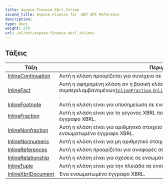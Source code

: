```yaml
---
title: Aspose.Finance.Xbrl.Inline
second_title: Aspose.Finance for .NET API Reference
description: 
type: docs
weight: 270
url: /el/net/aspose.finance.xbrl.inline/
---
```



## Τάξεις

| Τάξη | Περιγραφή |
| --- | --- |
| [InlineContinuation](./inlinecontinuation/) | Αυτή η κλάση προορίζεται για συνέχεια σε ενσωματωμένο έγγραφο XBRL. |
| [InlineFact](./inlinefact/) | Αυτή η αφηρημένη κλάση αν η βασική κλάση γεγονότων σε ενσωματωμένο έγγραφο, συμπεριλαμβανομένων[`InlineFraction`](../aspose.finance.xbrl.inline/inlinefraction/),[`InlineNonfraction`](../aspose.finance.xbrl.inline/inlinenonfraction/),[`InlineNonnumeric`](../aspose.finance.xbrl.inline/inlinenonnumeric/),[`InlineTuple`](../aspose.finance.xbrl.inline/inlinetuple/) . |
| [InlineFootnote](./inlinefootnote/) | Αυτή η κλάση είναι για υποσημείωση σε ενσωματωμένο έγγραφο XBRL. |
| [InlineFraction](./inlinefraction/) | Αυτή η κλάση είναι για το γεγονός XBRL που είναι fractionItemType σε ενσωματωμένο έγγραφο XBRL. |
| [InlineNonfraction](./inlinenonfraction/) | Αυτή η κλάση είναι για αριθμητικό στοιχείο XBRL που δεν είναι fractionItemType σε ενσωματωμένο έγγραφο XBRL. |
| [InlineNonnumeric](./inlinenonnumeric/) | Αυτή η κλάση είναι για μη αριθμητικό στοιχείο XBRL σε ενσωματωμένο έγγραφο XBRL. |
| [InlineReferences](./inlinereferences/) | Αυτή η κλάση προορίζεται για αναφορές σε ενσωματωμένο έγγραφο XBRL. |
| [InlineRelationship](./inlinerelationship/) | Αυτή η κλάση είναι για σχέσεις σε ενσωματωμένο έγγραφο XBRL. |
| [InlineTuple](./inlinetuple/) | Αυτή η κλάση είναι για την πλειάδα σε ενσωματωμένο έγγραφο XBRL. |
| [InlineXbrlDocument](./inlinexbrldocument/) | Ένα ενσωματωμένο έγγραφο XBRL. |


